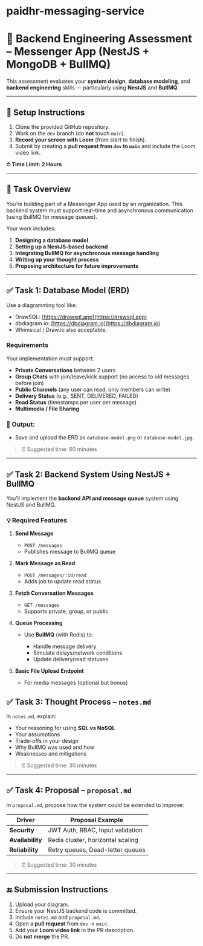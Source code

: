 # paidhr-messaging-service


# 🧪 Backend Engineering Assessment – Messenger App (NestJS + MongoDB + BullMQ)

This assessment evaluates your **system design**, **database modeling**, and **backend engineering** skills — particularly using **NestJS** and **BullMQ**.

---

## 🔧 Setup Instructions

1. Clone the provided GitHub repository.
2. Work on the `dev` branch (do **not** touch `main`).
3. **Record your screen with Loom** (from start to finish).
4. Submit by creating a **pull request from `dev` to `main`** and include the Loom video link.

**⏱ Time Limit: 2 Hours**

---

## 📌 Task Overview

You're building part of a Messenger App used by an organization. This backend system must support real-time and asynchronous communication (using BullMQ for message queues).

Your work includes:

1. **Designing a database model**
2. **Setting up a NestJS-based backend**
3. **Integrating BullMQ for asynchronous message handling**
4. **Writing up your thought process**
5. **Proposing architecture for future improvements**

---

## ✅ Task 1: Database Model (ERD)

Use a diagramming tool like:

* DrawSQL: [https://drawsql.app](https://drawsql.app)
* dbdiagram.io: [https://dbdiagram.io](https://dbdiagram.io)
* Whimsical / Draw\.io also acceptable.

### **Requirements**

Your implementation must support:

* **Private Conversations** between 2 users
* **Group Chats** with join/leave/kick support (no access to old messages before join)
* **Public Channels** (any user can read; only members can write)
* **Delivery Status** (e.g., SENT, DELIVERED, FAILED)
* **Read Status** (timestamps per user per message)
* **Multimedia / File Sharing**

### 📄 Output:

* Save and upload the ERD as `database-model.png` or `database-model.jpg`.

> ⏰ Suggested time: 60 minutes

---

## ✅ Task 2: Backend System Using NestJS + BullMQ

You’ll implement the **backend API and message queue** system using NestJS and BullMQ.

### 💡 Required Features

1. **Send Message**

   * `POST /messages`
   * Publishes message to BullMQ queue

2. **Mark Message as Read**

   * `POST /messages/:id/read`
   * Adds job to update read status

3. **Fetch Conversation Messages**

   * `GET /messages`
   * Supports private, group, or public

4. **Queue Processing**

   * Use **BullMQ** (with Redis) to:

     * Handle message delivery
     * Simulate delays/network conditions
     * Update delivery/read statuses

5. **Basic File Upload Endpoint**

   * For media messages (optional but bonus)


## ✅ Task 3: Thought Process – `notes.md`

In `notes.md`, explain:

* Your reasoning for using **SQL vs NoSQL**
* Your assumptions
* Trade-offs in your design
* Why BullMQ was used and how
* Weaknesses and mitigations

> ⏰ Suggested time: 30 minutes

---

## ✅ Task 4: Proposal – `proposal.md`

In `proposal.md`, propose how the system could be extended to improve:

| Driver           | Proposal Example                  |
| ---------------- | --------------------------------- |
| **Security**     | JWT Auth, RBAC, Input validation  |
| **Availability** | Redis cluster, horizontal scaling |
| **Reliability**  | Retry queues, Dead-letter queues  |

> ⏰ Suggested time: 30 minutes

---

## 🔚 Submission Instructions

1. Upload your diagram.
2. Ensure your NestJS backend code is committed.
3. Include `notes.md` and `proposal.md`.
4. Open a **pull request** from `dev` → `main`.
5. Add your **Loom video link** in the PR description.
6. Do **not merge** the PR.


